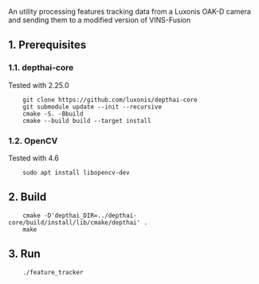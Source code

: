 An utility processing features tracking data from a Luxonis OAK-D camera and sending them to a modified version of VINS-Fusion

## 1. Prerequisites
### 1.1. **depthai-core**
Tested with 2.25.0
```
    git clone https://github.com/luxonis/depthai-core
    git submodule update --init --recursive
    cmake -S. -Bbuild
    cmake --build build --target install
```

### 1.2. **OpenCV**
Tested with 4.6
```
    sudo apt install libopencv-dev
```

## 2. Build
```
    cmake -D'depthai_DIR=../depthai-core/build/install/lib/cmake/depthai' .
    make
```

## 3. Run
```
    ./feature_tracker
```
